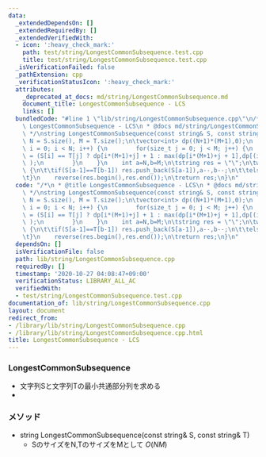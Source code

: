```yaml
---
data:
  _extendedDependsOn: []
  _extendedRequiredBy: []
  _extendedVerifiedWith:
  - icon: ':heavy_check_mark:'
    path: test/string/LongestCommonSubsequence.test.cpp
    title: test/string/LongestCommonSubsequence.test.cpp
  _isVerificationFailed: false
  _pathExtension: cpp
  _verificationStatusIcon: ':heavy_check_mark:'
  attributes:
    _deprecated_at_docs: md/string/LongestCommonSubsequence.md
    document_title: LongestCommonSubsequence - LCS
    links: []
  bundledCode: "#line 1 \"lib/string/LongestCommonSubsequence.cpp\"\n/*\n * @title\
    \ LongestCommonSubsequence - LCS\n * @docs md/string/LongestCommonSubsequence.md\n\
    \ */\nstring LongestCommonSubsequence(const string& S, const string& T){\n\tint\
    \ N = S.size(), M = T.size();\n\tvector<int> dp((N+1)*(M+1),0);\n    for(size_t\
    \ i = 0; i < N; i++) {\n        for(size_t j = 0; j < M; j++) {\n            dp[(i+1)*(M+1)+j+1]\
    \ = (S[i] == T[j] ? dp[i*(M+1)+j] + 1 : max(dp[i*(M+1)+j + 1],dp[(i+1)*(M+1)+j])\
    \ );\n        }\n    }\n    int a=N,b=M;\n\tstring res = \"\";\n\twhile(dp[a*(M+1)+b]>0)\
    \ {\n\t\tif(S[a-1]==T[b-1]) res.push_back(S[a-1]),a--,b--;\n\t\telse (dp[(a-1)*(M+1)+b]>dp[a*(M+1)+b-1]?a:b)--;\n\
    \t}\n    reverse(res.begin(),res.end());\n\treturn res;\n}\n"
  code: "/*\n * @title LongestCommonSubsequence - LCS\n * @docs md/string/LongestCommonSubsequence.md\n\
    \ */\nstring LongestCommonSubsequence(const string& S, const string& T){\n\tint\
    \ N = S.size(), M = T.size();\n\tvector<int> dp((N+1)*(M+1),0);\n    for(size_t\
    \ i = 0; i < N; i++) {\n        for(size_t j = 0; j < M; j++) {\n            dp[(i+1)*(M+1)+j+1]\
    \ = (S[i] == T[j] ? dp[i*(M+1)+j] + 1 : max(dp[i*(M+1)+j + 1],dp[(i+1)*(M+1)+j])\
    \ );\n        }\n    }\n    int a=N,b=M;\n\tstring res = \"\";\n\twhile(dp[a*(M+1)+b]>0)\
    \ {\n\t\tif(S[a-1]==T[b-1]) res.push_back(S[a-1]),a--,b--;\n\t\telse (dp[(a-1)*(M+1)+b]>dp[a*(M+1)+b-1]?a:b)--;\n\
    \t}\n    reverse(res.begin(),res.end());\n\treturn res;\n}\n"
  dependsOn: []
  isVerificationFile: false
  path: lib/string/LongestCommonSubsequence.cpp
  requiredBy: []
  timestamp: '2020-10-27 04:08:47+09:00'
  verificationStatus: LIBRARY_ALL_AC
  verifiedWith:
  - test/string/LongestCommonSubsequence.test.cpp
documentation_of: lib/string/LongestCommonSubsequence.cpp
layout: document
redirect_from:
- /library/lib/string/LongestCommonSubsequence.cpp
- /library/lib/string/LongestCommonSubsequence.cpp.html
title: LongestCommonSubsequence - LCS
---
```

### LongestCommonSubsequence
- 文字列Sと文字列Tの最小共通部分列を求める
- 

### メソッド
- string LongestCommonSubsequence(const string& S, const string& T)
  - SのサイズをN,TのサイズをMとして $O(NM)$